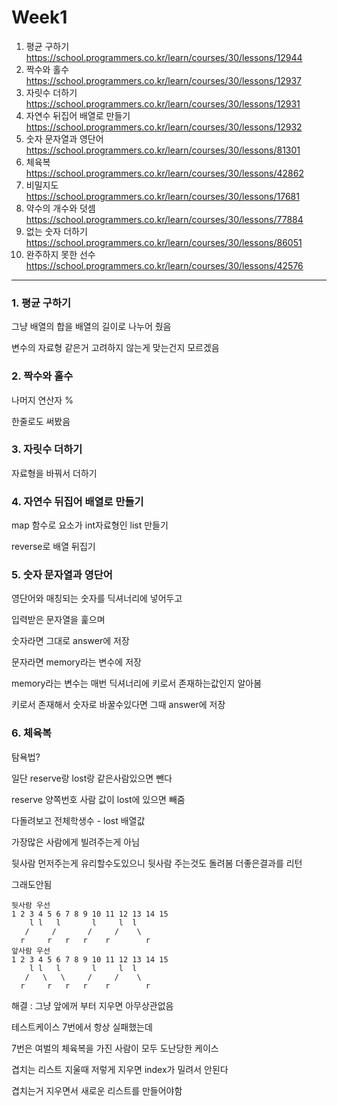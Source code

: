 Week1
=====
1. 평균 구하기
https://school.programmers.co.kr/learn/courses/30/lessons/12944
2. 짝수와 홀수
https://school.programmers.co.kr/learn/courses/30/lessons/12937
3. 자릿수 더하기
https://school.programmers.co.kr/learn/courses/30/lessons/12931
4. 자연수 뒤집어 배열로 만들기
https://school.programmers.co.kr/learn/courses/30/lessons/12932
5. 숫자 문자열과 영단어
https://school.programmers.co.kr/learn/courses/30/lessons/81301
6. 체육복
https://school.programmers.co.kr/learn/courses/30/lessons/42862
7. 비밀지도
https://school.programmers.co.kr/learn/courses/30/lessons/17681
8. 약수의 개수와 덧셈
https://school.programmers.co.kr/learn/courses/30/lessons/77884
9. 없는 숫자 더하기
https://school.programmers.co.kr/learn/courses/30/lessons/86051
10. 완주하지 못한 선수
https://school.programmers.co.kr/learn/courses/30/lessons/42576

***
### 1. 평균 구하기
그냥 배열의 합을 배열의 길이로 나누어 줬음

변수의 자료형 같은거 고려하지 않는게 맞는건지 모르겠음

### 2. 짝수와 홀수
나머지 연산자 %

한줄로도 써봤음

### 3. 자릿수 더하기
자료형을 바꿔서 더하기

### 4. 자연수 뒤집어 배열로 만들기
map 함수로 요소가 int자료형인 list 만들기

reverse로 배열 뒤집기

### 5. 숫자 문자열과 영단어
영단어와 매칭되는 숫자를 딕셔너리에 넣어두고

입력받은 문자열을 훑으며

숫자라면 그대로 answer에 저장

문자라면 memory라는 변수에 저장

memory라는 변수는 매번 딕셔너리에 키로서 존재하는값인지 알아봄

키로서 존재해서 숫자로 바꿀수있다면 그때 answer에 저장

### 6. 체육복
탐욕법?

일단 reserve랑 lost랑 같은사람있으면 뺀다

reserve 양쪽번호 사람 값이 lost에 있으면 빼줌

다돌려보고 전체학생수 - lost 배열값

가장많은 사람에게 빌려주는게 아님

뒷사람 먼저주는게 유리할수도있으니 뒷사람 주는것도 돌려봄 더좋은결과를 리턴

그래도안됨



```
뒷사람 우선
1 2 3 4 5 6 7 8 9 10 11 12 13 14 15
    l l   l       l     l  l
   /     /       /     /    \ 
  r     r   r   r    r        r
앞사람 우선
1 2 3 4 5 6 7 8 9 10 11 12 13 14 15
    l l   l       l     l  l
   /   \   \     /     /    \ 
  r     r   r   r    r        r
```
해결 : 그냥 앞에꺼 부터 지우면 아무상관없음

테스트케이스 7번에서 항상 실패했는데

7번은 여벌의 체육복을 가진 사람이 모두 도난당한 케이스

겹치는 리스트 지울때 저렇게 지우면 index가 밀려서 안된다

겹치는거 지우면서 새로운 리스트를 만들어야함